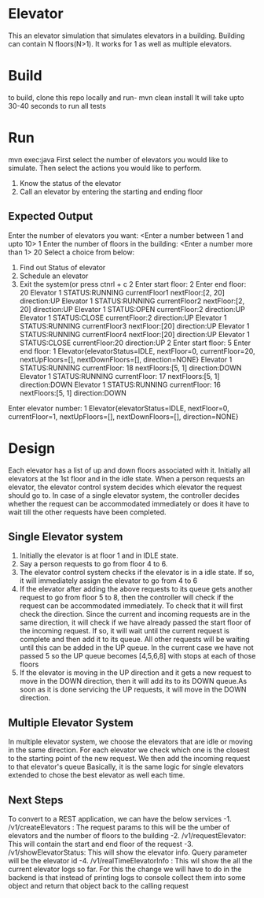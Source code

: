 Elevator 
=========

This an elevator simulation that simulates elevators in a building. 
Building can contain N floors(N>1). It works for 1 as well as multiple elevators.

Build
=========
to build, clone this repo locally and run- mvn clean install
It will take upto 30-40 seconds to run all tests

Run
====
mvn exec:java
First select the number of elevators you would like to simulate.
Then select the actions you would like to perform.
1. Know the status of the elevator
2. Call an elevator by entering the starting and ending floor

Expected Output
-------------- 
Enter the number of elevators you want: <Enter a number between 1 and upto 10> 1
Enter the number of floors in the building: <Enter a number more than 1> 20
Select a choice from below: 
1. Find out Status of elevator 
2. Schedule an elevator 
3. Exit the system(or press ctnrl + c 
<Enter choice> 2
Enter start floor: 
2
Enter end floor: 
20
Elevator 1 STATUS:RUNNING currentFloor1 nextFloor:[2, 20] direction:UP
Elevator 1 STATUS:RUNNING currentFloor2 nextFloor:[2, 20] direction:UP
Elevator 1 STATUS:OPEN currentFloor:2 direction:UP
Elevator 1 STATUS:CLOSE currentFloor:2 direction:UP
Elevator 1 STATUS:RUNNING currentFloor3 nextFloor:[20] direction:UP
Elevator 1 STATUS:RUNNING currentFloor4 nextFloor:[20] direction:UP
Elevator 1 STATUS:CLOSE currentFloor:20 direction:UP
2
Enter start floor: 
5
Enter end floor: 
1
Elevator{elevatorStatus=IDLE, nextFloor=0, currentFloor=20, nextUpFloors=[], nextDownFloors=[], direction=NONE}
Elevator 1 STATUS:RUNNING currentFloor: 18 nextFloors:[5, 1] direction:DOWN
Elevator 1 STATUS:RUNNING currentFloor: 17 nextFloors:[5, 1] direction:DOWN
Elevator 1 STATUS:RUNNING currentFloor: 16 nextFloors:[5, 1] direction:DOWN

<Elevator status>
Enter elevator number: 
1
Elevator{elevatorStatus=IDLE, nextFloor=0, currentFloor=1, nextUpFloors=[], nextDownFloors=[], direction=NONE}


Design
=======
Each elevator has a list of up and down floors associated with it.
Initially all elevators at the 1st floor and in the idle state.
When a person requests an elevator, the elevator control system decides which elevator the request should go to.
In case of a single elevator system, the controller decides whether the request can be accommodated immediately 
or does it have to wait till the other requests have been completed.

Single Elevator system
-----------------------
1. Initially the elevator is at floor 1 and in IDLE state.
2. Say a person requests to go from floor 4 to 6.
3. The elevator control system checks if the elevator is in a idle state. If so, it will immediately assign the elevator to go from 4 to 6
4. If the elevator after adding the above requests to its queue gets another request to go from floor 5 to 8, then the controller will check
   if the request can be accommodated immediately. To check that it will first check the direction. 
   Since the current and incoming requests are in the same direction, it will check if we have already passed the start floor of the incoming request.
   If so, it will wait until the current request is complete and then add it to its queue. All other requests will be waiting until this can be added in 
   the UP queue.
   In the current case we have not passed 5 so the UP queue becomes [4,5,6,8] with stops at each of those floors
5. If the  elevator is moving in the UP direction and it gets a new request to move in the DOWN direction, then it will add its to its DOWN queue.As soon as it is done
  servicing the UP requests, it will move in the DOWN direction.

Multiple Elevator System
--------------------------
In multiple elevator system, we choose the elevators that are idle or moving in the same direction.
For each elevator we check which one is the closest to the starting point of the new request. We then add the incoming request to that elevator's queue
Basically, it is the same logic for single elevators extended to chose the best elevator as well each time.
 
Next Steps
----------
To convert to a REST application, we can have the below services
-1. /v1/createElevators : The request params to this will be the umber of elevators and the number of floors to the building
-2. /v1/requestElevator: This will contain the start and end floor of the request
-3. /v1/showElevatorStatus: This will show the elevator info. Query parameter will be the elevator id
-4. /v1/realTimeElevatorInfo : This wil show the all the current elevator logs so far. For this the change we will have to do in the backend is that
   instead of printing logs to console collect them into some object and return that object back to the calling request
   
    
    




  



